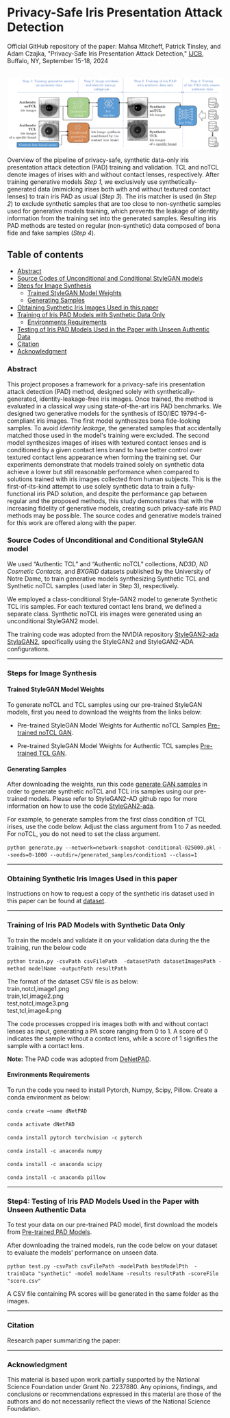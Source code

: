 # Privacy-Safe Iris Presentation Attack Detection #
Official GitHub repository of the paper: Mahsa Mitcheff, Patrick Tinsley, and Adam Czajka, "Privacy-Safe Iris Presentation Attack Detection," [IJCB](https://ijcb2024.ieee-biometrics.org), Buffalo, NY, September 15-18, 2024
<br><br>

![pipiline](https://github.com/CVRL/PrivacySafeIrisPAD/blob/main/pipiline.png)

Overview of the pipeline of privacy-safe, synthetic data-only iris presentation attack detection (PAD) training and validation. TCL and noTCL denote images of irises with and without contact lenses, respectively. After training generative models *Step 1*, we exclusively use synthetically-generated data (mimicking irises both with and without textured contact lenses) to train iris PAD as usual (*Step 3*). The iris matcher is used (in *Step 2*) to exclude synthetic samples that are too close to non-synthetic samples used for generative models training, which prevents the leakage of identity information from the training set into the generated samples. Resulting iris PAD methods are tested on regular (non-synthetic) data composed of bona fide and fake samples (*Step 4*).

## Table of contents
* [Abstract](#abstract)
* [Source Codes of Unconditional and Conditional StyleGAN models](#gan-code)
* [Steps for Image Synthesis](#gan-synthesizing)
    * [Trained StyleGAN Model Weights](#gan-weights)
    * [Generating Samples](#gan-samples)
* [Obtaining Synthetic Iris Images Used in this paper](#samples)
* [Training of Iris PAD Models with Synthetic Data Only](#pad-tarining)
  * [Environments Requirements](#requirements)
* [Testing of Iris PAD Models Used in the Paper with Unseen Authentic Data](#pad-testing)
* [Citation](#citation)
* [Acknowledgment](#acknowledgment)

<a name="abstract"/></a>
### Abstract

This project proposes a framework for a privacy-safe iris presentation attack detection (PAD) method, designed solely with synthetically-generated, identity-leakage-free iris images. Once trained, the method is evaluated in a classical way using state-of-the-art iris PAD benchmarks. We designed two generative models for the synthesis of ISO/IEC 19794-6-compliant iris images. The first model synthesizes bona fide-looking samples. To avoid *identity leakage*, the generated samples that accidentally matched those used in the model's training were excluded. The second model synthesizes images of irises with textured contact lenses and is conditioned by a given contact lens brand to have better control over textured contact lens appearance when forming the training set. Our experiments demonstrate that models trained solely on synthetic data achieve a lower but still reasonable performance when compared to solutions trained with iris images collected from human subjects. This is the first-of-its-kind attempt to use solely synthetic data to train a fully-functional iris PAD solution, and despite the performance gap between regular and the proposed methods, this study demonstrates that with the increasing fidelity of generative models, creating such privacy-safe iris PAD methods may be possible. The source codes and generative models trained for this work are offered along with the paper.

<a name="gan-code"/></a>
### Source Codes of Unconditional and Conditional StyleGAN model

We used “Authentic TCL” and “Authentic noTCL” collections, *ND3D*, *ND Cosmetic Contacts*, and *BXGRID* datasets published by the University of Notre Dame, to train generative models synthesizing Synthetic TCL and Synthetic noTCL samples (used later in Step 3), respectively. 

We employed a class-conditional Style-GAN2 model to generate Synthetic TCL iris samples. For each textured contact lens brand, we defined a separate class. Synthetic noTCL iris images were generated using an unconditional StyleGAN2 model. 

The training code was adopted from the NVIDIA repository [StyleGAN2-ada](https://github.com/NVlabs/stylegan2-ada-pytorch) [StylaGAN2](https://github.com/NVlabs/stylegan2?tab=readme-ov-file), specifically using the StyleGAN2 and StyleGAN2-ADA configurations. 

___________________________________________________________________________________________


<a name="gan-synthesizing"/></a>
### Steps for Image Synthesis

<a name="gan-weights"/></a>
#### Trained StyleGAN Model Weights

To generate noTCL and TCL samples using our pre-trained StyleGAN models, first you need to download the weights from the links below:

- Pre-trained StyleGAN Model Weights for Authentic noTCL Samples [Pre-trained noTCL GAN](https://notredame.box.com/s/oe1ez0hu3tn0x93meujlk7epsjsskfbp). 

- Pre-trained StyleGAN Model Weights for Authentic TCL samples [Pre-trained TCL GAN](https://notredame.app.box.com/file/1613090265358?s=v3kg037hy05luyui4a8emqrzqs1522k7).

<a name="gan-samples"/></a>
#### Generating Samples
After downloading the weights, run this code [generate GAN samples](https://github.com/NVlabs/stylegan2-ada-pytorch/blob/main/generate.py) in order to generate synthetic noTCL and TCL iris samples using our pre-trained models. Please refer to StyleGAN2-AD github repo for more information on how to use the code [StyleGAN2-ada](https://github.com/NVlabs/stylegan2-ada-pytorch/tree/main).

For example, to generate samples from the first class condition of TCL irises, use the code below. Adjust the class argument from 1 to 7 as needed. For noTCL, you do not need to set the class argument.

```python generate.py --network=network-snapshot-conditional-025000.pkl --seeds=0-1000 --outdir=/generated_samples/condition1 --class=1``` 
  
___________________________________________________________________________________________

<a name="samples"/></a>
### Obtaining Synthetic Iris Images Used in this paper
Instructions on how to request a copy of the synthetic iris dataset used in this paper can be found at [dataset](https://notredame.app.box.com/folder/258825225412).

___________________________________________________________________________________________

<a name="pad-tarining"/></a>
### Training of Iris PAD Models with Synthetic Data Only

To train the models and validate it on your validation data during the the training, run the below code 

```python train.py -csvPath csvFilePath  -datasetPath datasetImagesPath -method modelName -outputPath resultPath```

The format of the dataset CSV file is as below:
<br>train,notcl,image1.png
<br>train,tcl,image2.png
<br>test,notcl,image3.png
<br>test,tcl,image4.png

The code processes cropped iris images both with and without contact lenses as input, generating a PA score ranging from 0 to 1. A score of 0 indicates the sample without a contact lens, while a score of 1 signifies the sample with a contact lens.

**Note:** The PAD code was adopted from [DeNetPAD](https://github.com/iPRoBe-lab/D-NetPAD/tree/master).

<a name="requirements"/></a>
#### Environments Requirements
To run the code you need to install Pytorch, Numpy, Scipy, Pillow. Create a conda environment as below: 

```conda create —name dNetPAD```

```conda activate dNetPAD```

```conda install pytorch torchvision -c pytorch```

```conda install -c anaconda numpy``` 

```conda install -c anaconda scipy```

```conda install -c anaconda pillow``` 

___________________________________________________________________________________________

<a name="pad-testing"/></a>
### Step4: Testing of Iris PAD Models Used in the Paper with Unseen Authentic Data
To test your data on our pre-trained PAD model, first download the models from [Pre-trained PAD Models](https://notredame.app.box.com/folder/278643866297).

After downloading the trained models, run the code below on your dataset to evaluate the models' performance on unseen data.

```python test.py -csvPath csvFilePath -modelPath bestModelPth  -trainData "synthetic" -model modelName -results resultPath -scoreFile "score.csv"```

A CSV file containing PA scores will be generated in the same folder as the images.

___________________________________________________________________________________________

<a name="citation"/></a>
### Citation

Research paper summarizing the paper:

___________________________________________________________________________________________

<a name="acknowledgment"/></a>
### Acknowledgment
This material is based upon work partially supported by the National Science Foundation under Grant No. 2237880. Any opinions, findings, and conclusions
or recommendations expressed in this material are those of the authors and do not necessarily reflect the views of the National Science Foundation.

